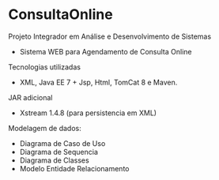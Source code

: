 # ConsultaOnline
Projeto Integrador em Análise e Desenvolvimento de Sistemas

- Sistema WEB para Agendamento de Consulta Online

Tecnologias utilizadas
- XML, Java EE 7 + Jsp, Html, TomCat 8 e Maven.

JAR adicional
- Xstream 1.4.8 (para persistencia em XML)

Modelagem de dados:
- Diagrama de Caso de Uso
- Diagrama de Sequencia
- Diagrama de Classes
- Modelo Entidade Relacionamento

